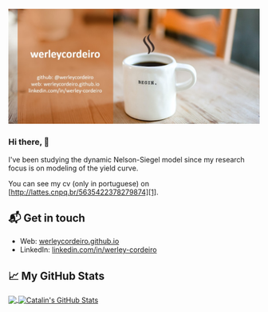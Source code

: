 
[![Hello 👋](https://raw.githubusercontent.com/werleycordeiro/werleycordeiro/main/Wcard.jpg)][4]
### Hi there, 👋

I've been studying the dynamic Nelson-Siegel model since my research focus is on modeling of the yield curve.

You can see my cv (only in portuguese) on [http://lattes.cnpq.br/5635422378279874][1].

## 📬 Get in touch

- Web: [werleycordeiro.github.io][2]
- LinkedIn: [linkedin.com/in/werley-cordeiro][3]

## &#x1f4c8; My GitHub Stats

<a href="https://github.com/werleycordeiro/werleycordeiro">
  <img align="center" src="https://github-readme-stats.vercel.app/api/top-langs/?username=werleycordeiro&hide=java,html&title_color=ffffff&text_color=c9cacc&icon_color=2bbc8a&bg_color=1d1f21" />
</a>

<a href="https://github.com/werleycordeiro/werleycordeiro">
  <img align="center" src="https://github-readme-stats.vercel.app/api?username=werleycordeiro&show_icons=true&line_height=27&count_private=true&title_color=ffffff&text_color=c9cacc&icon_color=2bbc8a&bg_color=1d1f21" alt="Catalin's GitHub Stats" />
</a>

[1]: http://lattes.cnpq.br/5635422378279874
[2]: https://werleycordeiro.github.io
[3]: https://linkedin.com/in/werley-cordeiro
[4]: https://github.com/werleycordeiro
